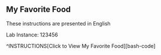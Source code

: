 ## My Favorite Food

These instructions are presented in English

Lab Instance: 123456

^INSTRUCTIONS[Click to View My Favorite Food][bash-code]
